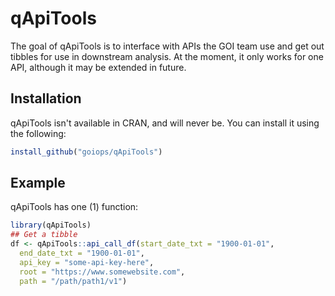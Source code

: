 
# qApiTools

<!-- badges: start -->
<!-- badges: end -->

The goal of qApiTools is to interface with APIs the GOI team use and get out tibbles for use in downstream analysis. At the moment, it only works for one API, although it may be extended in future.

## Installation

qApiTools isn't available in CRAN, and will never be. You can install it using the following:

``` r
install_github("goiops/qApiTools")

```

## Example

qApiTools has one (1) function:

``` r
library(qApiTools)
## Get a tibble
df <- qApiTools::api_call_df(start_date_txt = "1900-01-01", 
  end_date_txt = "1900-01-01", 
  api_key = "some-api-key-here", 
  root = "https://www.somewebsite.com", 
  path = "/path/path1/v1")

```

